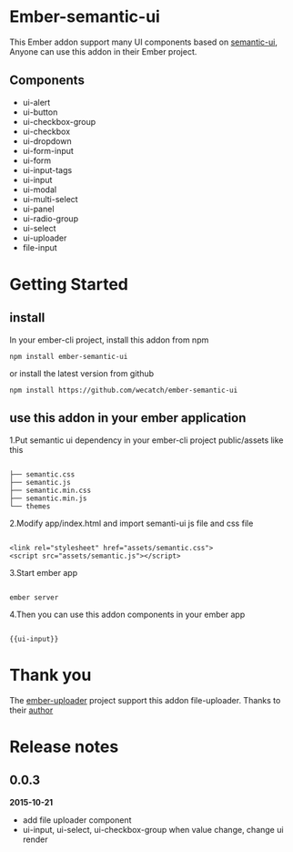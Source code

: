 # Ember-semantic-ui

This Ember addon support many UI components based on [semantic-ui](http://semantic-ui.com), Anyone can use this 
addon in their Ember project. 


## Components

- ui-alert
- ui-button
- ui-checkbox-group
- ui-checkbox
- ui-dropdown
- ui-form-input
- ui-form
- ui-input-tags
- ui-input
- ui-modal
- ui-multi-select
- ui-panel
- ui-radio-group
- ui-select
- ui-uploader
- file-input


# Getting Started

## install

In your ember-cli project, install this addon from npm 

```
npm install ember-semantic-ui 

```

or install the latest version from github

```
npm install https://github.com/wecatch/ember-semantic-ui

```

## use this addon in your ember application


1.Put semantic ui dependency in your ember-cli project public/assets like this

```

├── semantic.css
├── semantic.js
├── semantic.min.css
├── semantic.min.js
└── themes

```

2.Modify app/index.html and import semanti-ui js file and css file


```

<link rel="stylesheet" href="assets/semantic.css">
<script src="assets/semantic.js"></script>

```


3.Start ember app 


```

ember server 

```


4.Then you can use this addon components in your ember app 


```

{{ui-input}}

```


# Thank you 

The [ember-uploader](https://github.com/benefitcloud/ember-uploader) project support this addon file-uploader. Thanks to their [author](https://github.com/benefitcloud)

# Release notes


## 0.0.3 

**2015-10-21**

- add file uploader component
- ui-input, ui-select, ui-checkbox-group when value change, change ui render